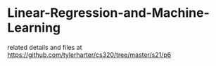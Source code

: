 # Linear-Regression-and-Machine-Learning
related details and files at https://github.com/tylerharter/cs320/tree/master/s21/p6
